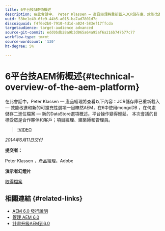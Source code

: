 ```yaml
---
title: 6平台技AEM術概述
description: 在此會話中， Peter Klassen — 產品經理將重新載入JCR儲存庫、效能改進和新的可擴充性選項。
uuid: 53be1e40-6fe9-44b5-a015-ba7ad7801d7c
discoiquuid: f4f6e2b0-7910-4d1d-a024-583ef17ffcda
targetaudience: target-audience advanced
source-git-commit: edd0bdb28a9b3d065a64a95af6a216b747577c77
workflow-type: tm+mt
source-wordcount: '130'
ht-degree: 5%

---
```


# 6平台技AEM術概述{#technical-overview-of-the-aem-platform}

在此會話中，Peter Klassen — 產品經理將查看以下內容：JCR儲存庫已重新載入 — 效能改進和新的可擴充性選項一目瞭然AEM，在6中使用mongoDB ，在何處儲存二進位檔案 — 新的DataStore選項概述，平台操作變得輕鬆。 本次會議的目標受眾是合作夥伴和客戶；項目經理、建築師和管理員。

>[!VIDEO](https://video.tv.adobe.com/v/19517/?quality=9)

*2014年6月11日交付*

**提交者：**

Peter Klassen ，產品經理，Adobe

**演示者幻燈片**

[取得檔案](assets/aem6-platform-whatsnew.pdf)

## 相關連結 {#related-links}

* [AEM 6.0 發行說明](http://docs.adobe.com/content/docs/en/aem/6-0/release-notes.html)
* [管理 AEM 6.0](http://docs.adobe.com/docs/en/aem/6-0/manage.html)
* [計畫升級AEM到6.0](http://docs.adobe.com/content/docs/en/aem/6-0/deploy/upgrade/planning.html)
